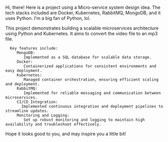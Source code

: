 Hi, there!
Here is a project using a Micro-service system design idea. The tech stacks included are Docker, Kubernetes, RabbitMQ, MongoDB,
and it uses Python. 
I'm a big fan of Python, lol. 

This project demonstrates building a scalable microservices architecture using Python and Kubernetes.
It aims to convert the video file to an mp3 file. 

      Key features include:
         MongoDB: 
            Implemented as a SQL database for scalable data storage.
         Docker:
            Containerized applications for consistent environments and easy deployment.
         Kubernetes: 
            Managed container orchestration, ensuring efficient scaling and deployment.
         RabbitMQ: 
            Implemented for reliable messaging and communication between microservices.
         CI/CD Integration: 
           Implemented continuous integration and deployment pipelines to streamline updates.
         Monitoring and Logging: 
            Set up robust monitoring and logging to maintain high availability and troubleshoot effectively.
            
Hope it looks good to you, and may inspire you a little bit!
